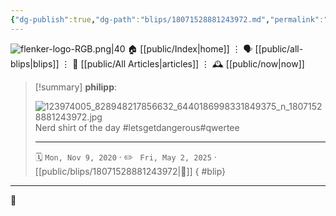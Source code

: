 ```yaml
---
{"dg-publish":true,"dg-path":"blips/18071528881243972.md","permalink":"/blips/18071528881243972/","title":"philipp on instagram @ 2020-11-09"}
---
```



<div class="transclusion internal-embed is-loaded"><div class="markdown-embed">




![flenker-logo-RGB.png|40](/img/user/attachments/flenker-logo-RGB.png)
🏠 [[public/Index\|home]]  ⋮ 🗣️ [[public/all-blips\|blips]] ⋮  📝 [[public/All Articles\|articles]]  ⋮ 🕰️ [[public/now\|now]]


</div></div>


> [!summary] **philipp**:
>
> ![123974005_828948217856632_6440186998331849375_n_18071528881243972.jpg](/img/user/attachments/123974005_828948217856632_6440186998331849375_n_18071528881243972.jpg)
> Nerd shirt of the day #letsgetdangerous#qwertee
> - - -
>
> 🗓️ <code>Mon, Nov 9, 2020</code>  · ✏️ <code> Fri, May 2, 2025</code>  · [[public/blips/18071528881243972\|🔗]]
{ #blip}


- - -

 👾
